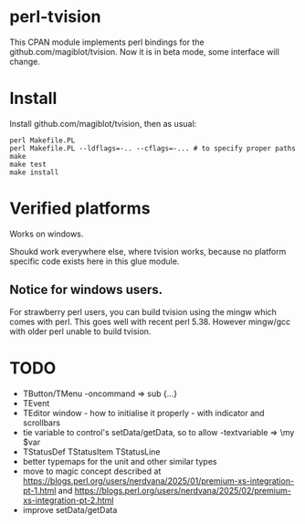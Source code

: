 # perl-tvision

This CPAN module implements perl bindings for the github.com/magiblot/tvision.
Now it is in beta mode, some interface will change.

# Install

Install github.com/magiblot/tvision, then as usual:

    perl Makefile.PL
    perl Makefile.PL --ldflags=-.. --cflags=-... # to specify proper paths
    make
    make test
    make install

# Verified platforms

Works on windows.

Shoukd work everywhere else, where tvision works, because no platform specific
code exists here in this glue module.

## Notice for windows users.

For strawberry perl users, you can build tvision using the mingw which comes with
perl. This goes well with recent perl 5.38. However mingw/gcc with older perl unable
to build tvision.

# TODO

* TButton/TMenu -oncommand => sub {...}
* TEvent
* TEditor window - how to initialise it properly - with indicator and scrollbars
* tie variable to control's setData/getData, so to allow -textvariable => \my $var
* TStatusDef TStatusItem TStatusLine
* better typemaps for the unit and other similar types
* move to magic concept described at https://blogs.perl.org/users/nerdvana/2025/01/premium-xs-integration-pt-1.html and https://blogs.perl.org/users/nerdvana/2025/02/premium-xs-integration-pt-2.html
* improve setData/getData


